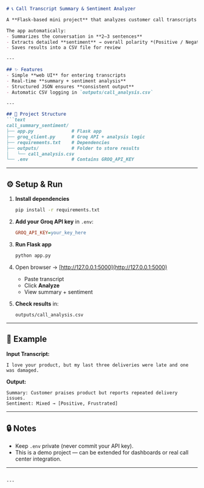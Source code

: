 ````markdown
# 📞 Call Transcript Summary & Sentiment Analyzer

A **Flask-based mini project** that analyzes customer call transcripts using the **Groq API**.  

The app automatically:  
- Summarizes the conversation in **2–3 sentences**  
- Extracts detailed **sentiment** → overall polarity *(Positive / Negative / Neutral / Mixed)* and tone(s) *(e.g., Angry, Frustrated, Polite, Grateful, etc.)*  
- Saves results into a CSV file for review  

---

## ✨ Features
- Simple **web UI** for entering transcripts  
- Real-time **summary + sentiment analysis**  
- Structured JSON ensures **consistent output**  
- Automatic CSV logging in `outputs/call_analysis.csv`  

---

## 📂 Project Structure
```text
call_summary_sentiment/
├── app.py              # Flask app
├── groq_client.py      # Groq API + analysis logic
├── requirements.txt    # Dependencies
├── outputs/            # Folder to store results
│   └── call_analysis.csv
└── .env                # Contains GROQ_API_KEY
````

---

## ⚙️ Setup & Run

1. **Install dependencies**

   ```bash
   pip install -r requirements.txt
   ```

2. **Add your Groq API key** in `.env`:

   ```ini
   GROQ_API_KEY=your_key_here
   ```

3. **Run Flask app**

   ```bash
   python app.py
   ```

4. Open browser → [http://127.0.0.1:5000](http://127.0.0.1:5000)

   * Paste transcript
   * Click **Analyze**
   * View summary + sentiment

5. **Check results** in:

   ```text
   outputs/call_analysis.csv
   ```

---

## 📝 Example

**Input Transcript:**

```text
I love your product, but my last three deliveries were late and one was damaged.
```

**Output:**

```text
Summary: Customer praises product but reports repeated delivery issues.  
Sentiment: Mixed → [Positive, Frustrated]
```

---

## 🔒 Notes

* Keep `.env` private (never commit your API key).
* This is a demo project — can be extended for dashboards or real call center integration.

---

````

---


